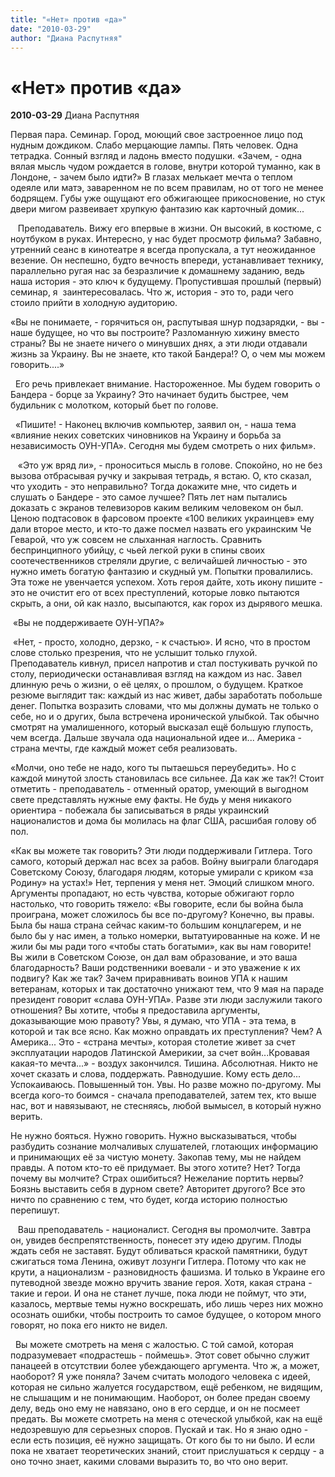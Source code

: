 ```yaml
---
title: "«Нет» против «да»"
date: "2010-03-29"
author: "Диана Распутняя"
---
```


# «Нет» против «да»

**2010-03-29** Диана Распутняя

Первая пара. Семинар. Город, моющий свое застроенное лицо под нудным дождиком. Слабо мерцающие лампы. Пять человек. Одна тетрадка. Сонный взгляд и ладонь вместо подушки. «Зачем, - одна вялая мысль чудом рождается в голове, внутри которой туманно, как в Лондоне, - зачем было идти?» В глазах мелькает мечта о теплом одеяле или матэ, заваренном не по всем правилам, но от того не менее бодрящем. Губы уже ощущают его обжигающее прикосновение, но стук двери мигом развеивает хрупкую фантазию как карточный домик...

   Преподаватель. Вижу его впервые в жизни. Он высокий, в костюме, с ноутбуком в руках. Интересно, у нас будет просмотр фильма? Забавно, утренний сеанс в кинотеатре я всегда пропускала, а тут неожиданное везение. Он неспешно, будто вечность впереди, устанавливает технику, параллельно ругая нас за безразличие к домашнему заданию, ведь наша история - это ключ к будущему. Пропустившая прошлый (первый) семинар, я  заинтересовалась. Что ж, история - это то, ради чего стоило прийти в холодную аудиторию.

«Вы не понимаете, - горячиться он, распутывая шнур подзарядки, - вы - наше будущее, но что вы построите? Разломанную хижину вместо страны? Вы не знаете ничего о минувших днях, а эти люди отдавали жизнь за Украину. Вы не знаете, кто такой Бандера!? О, о чем мы можем говорить....»

  Его речь привлекает внимание. Настороженное. Мы будем говорить о Бандера - борце за Украину? Это начинает будить быстрее, чем будильник с молотком, который бьет по голове.

  «Пишите! - Наконец включив компьютер, заявил он, - наша тема «влияние неких советских чиновников на Украину и борьба за независимость ОУН-УПА». Сегодня мы будем смотреть о них фильм».

   «Это уж вряд ли», - проноситься мысль в голове. Спокойно, но не без вызова отбрасывая ручку и закрывая тетрадь, я встаю. О, кто сказал, что уходить - это неправильно? Тогда докажите мне, что сидеть и слушать о Бандере - это самое лучшее? Пять лет нам пытались доказать с экранов телевизоров каким великим человеком он был. Ценою подтасовок в фарсовом проекте «100 великих украинцев» ему дали второе место, и кто-то даже посмел назвать его украинским Че Геварой, что уж совсем не слыханная наглость. Сравнить беспринципного убийцу, с чьей легкой руки в спины своих соотечественников стреляли другие, с величайшей личностью - это нужно иметь богатую фантазию и скудный ум. Попытки провалились. Эта тоже не увенчается успехом. Хоть героя дайте, хоть икону пишите - это не очистит его от всех преступлений, которые ловко пытаются скрыть, а они, ой как назло, высыпаются, как горох из дырявого мешка.

 «Вы не поддерживаете ОУН-УПА?»

 «Нет, - просто, холодно, дерзко, - к счастью». И ясно, что в простом слове столько презрения, что не услышит только глухой. Преподаватель кивнул, присел напротив и стал постукивать ручкой по столу, периодически останавливая взгляд на каждом из нас. Завел длинную речь о жизни, о её целях, о прошлом, о будущем. Краткое резюме выглядит так: каждый из нас живет, дабы заработать побольше денег. Попытка возразить словами, что мы должны думать не только о себе, но и о других, была встречена иронической улыбкой. Так обычно смотрят на умалишенного, который высказал ещё большую глупость, чем всегда. Дальше звучала ода национальной идее и... Америка - страна мечты, где каждый может себя реализовать.

«Молчи, оно тебе не надо, кого ты пытаешься переубедить». Но с каждой минутой злость становилась все сильнее. Да как же так?! Стоит отметить - преподаватель - отменный оратор, умеющий в выгодном свете представлять нужные ему факты. Не будь у меня никакого ориентира - побежала бы записываться в ряды украинский националистов и дома бы молилась на флаг США, расшибая голову об пол.

«Как вы можете так говорить? Эти люди поддерживали Гитлера. Того самого, который держал нас всех за рабов. Войну выиграли благодаря Советскому Союзу, благодаря людям, которые умирали с криком «за Родину» на устах!» Нет, терпения у меня нет. Эмоций слишком много. Аргументы пропадают, но есть чувства, которые обжигают горло настолько, что говорить тяжело: «Вы говорите, если бы война была проиграна, может сложилось бы все по-другому? Конечно, вы правы. Была бы наша страна сейчас каким-то большим концлагерем, и не было бы у нас имен, а только номерки, вытатуированные на коже. И не жили бы мы ради того «чтобы стать богатыми», как вы нам говорите! Вы жили в Советском Союзе, он дал вам образование, и это ваша благодарность? Ваши родственники воевали - и это уважение к их подвигу? Как же так? Зачем приравнивать воинов УПА к нашим ветеранам, которых и так достаточно унижают тем, что 9 мая на параде президент говорит «слава ОУН-УПА». Разве эти люди заслужили такого отношения? Вы хотите, чтобы я предоставила аргументы, доказывающие мою правоту? Увы, я думаю, что УПА - эта тема, в которой и так все ясно. Как можно оправдать их преступления? Чем? А Америка... Это - «страна мечты», которая столетие живет за счет эксплуатации народов Латинской Америкии, за счет войн...Кровавая какая-то мечта...» - воздух закончился. Тишина. Абсолютная. Никто не хочет сказать и слова, поддержать. Равнодушие. Кому есть дело... Успокаиваюсь. Повышенный тон. Увы. Но разве можно по-другому. Мы всегда кого-то боимся - сначала преподавателей, затем тех, кто выше нас, вот и навязывают, не стесняясь, любой вымысел, в который нужно верить.

Не нужно бояться. Нужно говорить. Нужно высказываться, чтобы разбудить сознание молчаливых слушателей, глотающих информацию и принимающих её за чистую монету. Закопав тему, мы не найдем правды. А потом кто-то её придумает. Вы этого хотите? Нет? Тогда почему вы молчите? Страх ошибиться? Нежелание портить нервы? Боязнь выставить себя в дурном свете? Авторитет другого? Все это ничто по сравнению с тем, что будет, когда историю полностью перепишут.

   Ваш преподаватель - националист. Сегодня вы промолчите. Завтра он, увидев беспрепятственность, понесет эту идею другим. Плоды ждать себя не заставят. Будут обливаться краской памятники, будут сжигаться тома Ленина, оживут лозунги Гитлера. Потому что как не крути, а национализм - разновидность фашизма. И только в Украине его путеводной звезде можно вручить звание героя. Хотя, какая страна - такие и герои. И она не станет лучше, пока люди не поймут, что эти, казалось, мертвые темы нужно воскрешать, ибо лишь через них можно осознать ошибки, чтобы построить то самое будущее, о котором много говорят, но пока его никто не видел.

  Вы можете смотреть на меня с жалостью. С той самой, которая подразумевает «подрастешь - поймешь». Этот совет обычно служит панацеей в отсутствии более убеждающего аргумента. Что ж, а может, наоборот? Я уже поняла? Зачем считать молодого человека с идеей, которая не сильно жалуется государством, ещё ребенком, не видящим, не слышащим и не понимающим. Наоборот, он более предан своему делу, ведь оно ему не навязано, оно в его сердце, и он не посмеет предать. Вы можете смотреть на меня с отеческой улыбкой, как на ещё недозревшую для серьезных споров. Пускай и так. Но я знаю одно - если есть позиция, её нужно защищать. От кого бы то ни было. И если пока не хватает теоретических знаний, стоит прислушаться к сердцу - а оно точно знает, какими словами выразить то, во что оно верит.